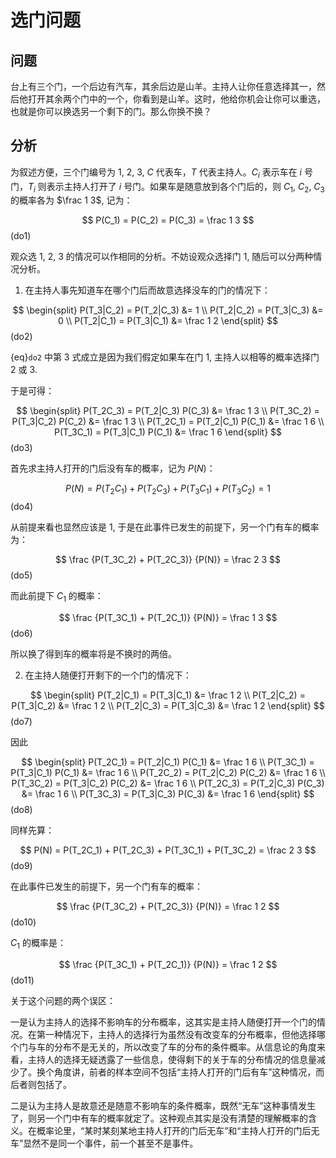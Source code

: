 # 选门问题

## 问题

台上有三个门，一个后边有汽车，其余后边是山羊。主持人让你任意选择其一，然后他打开其余两个门中的一个，你看到是山羊。这时，他给你机会让你可以重选，也就是你可以换选另一个剩下的门。那么你换不换？

## 分析

为叙述方便，三个门编号为 $1$, $2$, $3$, $C$ 代表车，$T$ 代表主持人。$C_i$ 表示车在 $i$ 号门，$T_i$ 则表示主持人打开了 $i$ 号门。如果车是随意放到各个门后的，则 $C_1$, $C_2$, $C_3$ 的概率各为 $\frac 1 3$, 记为：

$$
P(C_1) = P(C_2) = P(C_3) = \frac 1 3
$$ (do1)

观众选 $1$, $2$, $3$ 的情况可以作相同的分析。不妨设观众选择门 $1$, 随后可以分两种情况分析。

1. 在主持人事先知道车在哪个门后而故意选择没车的门的情况下：

$$
\begin{split}
P(T_3|C_2) = P(T_2|C_3) &= 1 \\
P(T_2|C_2) = P(T_3|C_3) &= 0 \\
P(T_2|C_1) = P(T_3|C_1) &= \frac 1 2
\end{split}
$$ (do2)

{eq}`do2` 中第 3 式成立是因为我们假定如果车在门 $1$, 主持人以相等的概率选择门 $2$ 或 $3$.

于是可得：

$$
\begin{split}
P(T_2C_3) = P(T_2|C_3) P(C_3) &= \frac 1 3 \\
P(T_3C_2) = P(T_3|C_2) P(C_2) &= \frac 1 3 \\
P(T_2C_1) = P(T_2|C_1) P(C_1) &= \frac 1 6 \\
P(T_3C_1) = P(T_3|C_1) P(C_1) &= \frac 1 6
\end{split}
$$ (do3)

首先求主持人打开的门后没有车的概率，记为 $P(N)$：

$$
P(N) = P(T_2C_1) + P(T_2C_3) + P(T_3C_1) + P(T_3C_2) = 1
$$ (do4)

从前提来看也显然应该是 $1$, 于是在此事件已发生的前提下，另一个门有车的概率为：

$$
\frac {P(T_3C_2) + P(T_2C_3)} {P(N)} = \frac 2 3
$$ (do5)

而此前提下 $C_1$ 的概率：

$$
\frac {P(T_3C_1) + P(T_2C_1)} {P(N)} = \frac 1 3
$$ (do6)

所以换了得到车的概率将是不换时的两倍。

2. 在主持人随便打开剩下的一个门的情况下：

$$
\begin{split}
P(T_2|C_1) = P(T_3|C_1) &= \frac 1 2 \\
P(T_2|C_2) = P(T_3|C_2) &= \frac 1 2 \\
P(T_2|C_3) = P(T_3|C_3) &= \frac 1 2
\end{split}
$$ (do7)

因此

$$
\begin{split}
P(T_2C_1) = P(T_2|C_1) P(C_1) &= \frac 1 6 \\
P(T_3C_1) = P(T_3|C_1) P(C_1) &= \frac 1 6 \\
P(T_2C_2) = P(T_2|C_2) P(C_2) &= \frac 1 6 \\
P(T_3C_2) = P(T_3|C_2) P(C_2) &= \frac 1 6 \\
P(T_2C_3) = P(T_2|C_3) P(C_3) &= \frac 1 6 \\
P(T_3C_3) = P(T_3|C_3) P(C_3) &= \frac 1 6
\end{split}
$$ (do8)

同样先算：

$$
P(N) = P(T_2C_1) + P(T_2C_3) + P(T_3C_1) + P(T_3C_2) = \frac 2 3
$$ (do9)

在此事件已发生的前提下，另一个门有车的概率：

$$
\frac {P(T_3C_2) + P(T_2C_3)} {P(N)} = \frac 1 2
$$ (do10)

$C_1$ 的概率是：

$$
\frac {P(T_3C_1) + P(T_2C_1)} {P(N)} = \frac 1 2
$$ (do11)

关于这个问题的两个误区：

一是认为主持人的选择不影响车的分布概率，这其实是主持人随便打开一个门的情况。在第一种情况下，主持人的选择行为虽然没有改变车的分布概率，但他选择哪个门与车的分布不是无关的，所以改变了车的分布的条件概率。从信息论的角度来看，主持人的选择无疑透露了一些信息，使得剩下的关于车的分布情况的信息量减少了。换个角度讲，前者的样本空间不包括“主持人打开的门后有车”这种情况，而后者则包括了。

二是认为主持人是故意还是随意不影响车的条件概率，既然“无车”这种事情发生了，则另一个门中有车的概率就定了。这种观点其实是没有清楚的理解概率的含义。在概率论里，“某时某刻某地主持人打开的门后无车”和“主持人打开的门后无车”显然不是同一个事件，前一个甚至不是事件。

